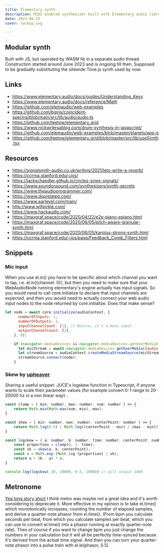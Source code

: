 ```yaml
---
title: Elementary synth
description: MIDI enabled synthesizer built with Elementary audio library
date: 2023-06-23
cover: lockup.svg

---
```


<script setup>
import { defineClientComponent } from 'vitepress'

const ElemAudio = defineClientComponent(() => {
  return import('./audio/ElemAudio.vue')
})
</script>

<ElemAudio />

## Modular synth

Built with JS, but operated by WASM lib in a separate audio thread. Construction started around June 2023 and is ongoing till then. Supposed to be gradually substituting the sitewide Tone.js synth used by now.

## Links

- https://www.elementary.audio/docs/guides/Understanding_Keys
- https://www.elementary.audio/docs/reference/Math
- https://github.com/elemaudio/web-examples
- https://github.com/bgins/coincident-spectra/blob/main/src/lib/audio/audio.ts
- https://github.com/teetow/elementary_grid
- https://www.nickwritesablog.com/drum-synthesis-in-javascript/
- https://github.com/elemaudio/web-examples/blob/master/planets/app.js
- https://github.com/teetow/elementary_grid/blob/master/src/lib/useSynth.tsx
  
## Resources

- https://signalsmith-audio.co.uk/writing/2021/lets-write-a-reverb/
- https://ccrma.stanford.edu/~jos/
- https://jackschaedler.github.io/circles-sines-signals/
- https://www.soundonsound.com/synthesizers/synth-secrets
- https://www.theaudioprogrammer.com/
- https://www.dsprelated.com/
- https://www.earlevel.com/main/
- http://www.willpirkle.com/
- https://www.hackaudio.com/
- https://maxgraf.space/code/2020/04/22/e2e-piano-epiano.html
- https://maxgraf.space/code/2020/06/05/pitch-aware-granular-synth.html
- https://maxgraf.space/code/2020/06/05/karplus-strong-synth.html
- https://ccrma.stanford.edu/~jos/pasp/Feedback_Comb_Filters.html

## Snippets

### Mic input

When you use el.in() you have to be specific about which channel you want to tap, i.e. el.in({channel: 0}), but then you need to make sure that your WebAudioNode running elementary's engine actually has input signals. So you would need to call core.initialize to declare that input channels are expected, and then you would need to actually connect your web audio input nodes to the node returned by core.initialize. Does that make sense?

```js
let node = await core.initialize(audioContext, {
      numberOfInputs: 1,
      numberOfOutputs: 1,
      inputChannelCount: [1], // Notice, it's a mono input
      outputChannelCount: [2],
    }, 8);

    if (navigator.mediaDevices && navigator.mediaDevices.getUserMedia) {
      let micStream = await navigator.mediaDevices.getUserMedia({audio: true});
      let streamSource = audioContext.createMediaStreamSource(micStream);
      streamSource.connect(node);
    }
```

### Skew by [upheaver](https://discord.com/channels/826071713426178078/834787928688689172/1123676571279048875)

Sharing a useful snippet. JUCE's logskew function in Typescript, if anyone wants to scale their parameter values (for example convert 0-1 range to 20-20000 hz in a non linear way) :

```js
const clamp = ( min: number, max: number, num: number ) => {
    return Math.min(Math.max(num, min), max);
}

const skew = ( min: number, max: number, centerPoint: number ) => {
    return Math.log(0.5) / Math.log((centerPoint - min) / (max - min));
}

const logskew = ( a: number, b: number, time: number, centerPoint: number) => {
    const proportion = clamp(0, 1, time);
    const sk = skew(a, b, centerPoint);
    const v = Math.exp (Math.log (proportion) / sk);
    return a + (b - a) * v;
}

console.log(logskew( 20, 20000, 0.5, 1000)) // will output 1000
```

## Metronome

[Yea long story short](https://discord.com/channels/826071713426178078/834787928688689172/1127958693695205387) I think metro was maybe not a great idea and it's worth considering to deprecate it. More effective in my opinion is to take el.time() which monotonically increases, counting the number of elapsed samples, and derive a quarter-note phasor from el.time(). (From bpm you calculate seconds per beat, from which you calculate samples per beat, which you can use to convert el.time() into a phasor running at exactly quarter-note rate). Then of course if you want to change bpm you just change the numbers in your calculation but it will all be perfectly time-synced because it's derived from the actual time signal. And then you can turn your quarter-note phasor into a pulse train with el.le(phasor, 0.5)
